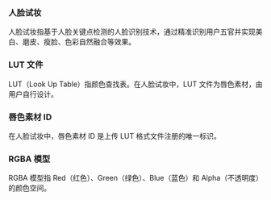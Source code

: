 ### 人脸试妆
人脸试妆指基于人脸关键点检测的人脸识别技术，通过精准识别用户五官并实现美白、磨皮、瘦脸、色彩自然融合等效果。

### LUT 文件
LUT（Look Up Table）指颜色查找表。在人脸试妆中，LUT 文件为唇色素材，由用户自行设计。

### 唇色素材 ID
在人脸试妆中，唇色素材 ID 是上传  LUT  格式文件注册的唯一标识。

### RGBA 模型
RGBA 模型指 Red（红色）、Green（绿色）、Blue（蓝色）和 Alpha（不透明度）的颜色空间。





